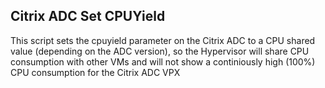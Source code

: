 ## Citrix ADC Set CPUYield

This script sets the cpuyield parameter on the Citrix ADC to a CPU shared value (depending on the ADC version), so the Hypervisor will share CPU consumption with other VMs and will not show a continiously high (100%) CPU consumption for the Citrix ADC VPX
